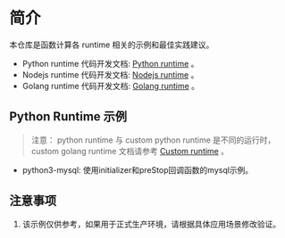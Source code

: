 
# 简介
本仓库是函数计算各 runtime 相关的示例和最佳实践建议。
- Python runtime 代码开发文档: [Python runtime](https://help.aliyun.com/document_detail/74753.html) 。
- Nodejs runtime 代码开发文档: [Nodejs runtime](https://help.aliyun.com/document_detail/74754.html) 。
- Golang runtime 代码开发文档: [Golang runtime](https://help.aliyun.com/document_detail/323505.html) 。

## Python Runtime 示例
> 注意： python runtime 与 custom python runtime 是不同的运行时，custom golang runtime 文档请参考 [Custom runtime](https://help.aliyun.com/document_detail/132044.html) 。

- python3-mysql: 使用initializer和preStop回调函数的mysql示例。


## 注意事项
1. 该示例仅供参考，如果用于正式生产环境，请根据具体应用场景修改验证。